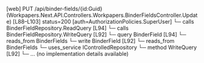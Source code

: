 [web] PUT /api/binder-fields/{id:Guid}  (Workpapers.Next.API.Controllers.Workpapers.BinderFieldsController.Update)  [L88–L103] status=200 [auth=AuthorizationPolicies.SuperUser]
  └─ calls BinderFieldRepository.ReadQuery [L94]
  └─ calls BinderFieldRepository.WriteQuery [L92]
  └─ query BinderField [L94]
    └─ reads_from BinderFields
  └─ write BinderField [L92]
    └─ reads_from BinderFields
  └─ uses_service IControlledRepository<BinderField>
    └─ method WriteQuery [L92]
      └─ ... (no implementation details available)

